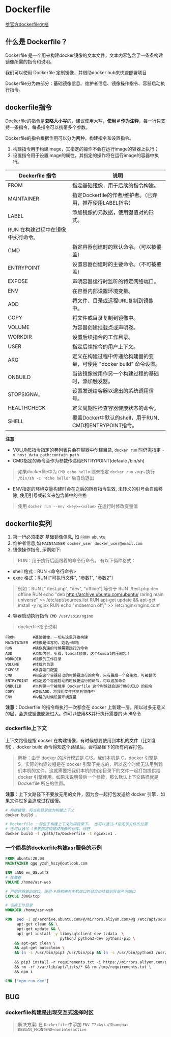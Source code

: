 # Dockerfile

[参官方dockerfile文档](https://docs.docker.com/reference/dockerfile/)

## 什么是 Dockerfile？
Dockerfile 是一个用来构建docker镜像的文本文件，文本内容包含了一条条构建镜像所需的指令和说明。

我们可以使用 Dockerfile 定制镜像，并借助docker hub来快速部署项目

Dockerfile分为四部分：基础镜像信息、维护者信息、镜像操作指令、容器启动执行指令。

## dockerfile指令
Dockerfile的指令是**忽略大小写**的，建议使用大写，**使用 # 作为注释**，每一行只支持一条指令，每条指令可以携带多个参数。

Dockerfile的指令根据作用可以分为两种，构建指令和设置指令。

1. 构建指令用于构建image，其指定的操作不会在运行image的容器上执行；
2. 设置指令用于设置image的属性，其指定的操作将在运行image的容器中执行。


|Dockerfile 指令	|   说明    |
|-------------------|-------------------|
|FROM	            |指定基础镜像，用于后续的指令构建。|
|MAINTAINER	        |指定Dockerfile的作者/维护者。（已弃用，推荐使用LABEL指令）|
|LABEL	            |添加镜像的元数据，使用键值对的形式。|
RUN	在构建过程中在镜像中执行命令。|
|CMD                |指定容器创建时的默认命令。（可以被覆盖）|
|ENTRYPOINT	        |设置容器创建时的主要命令。（不可被覆盖）|
|EXPOSE	            |声明容器运行时监听的特定网络端口。|
|ENV	            |在容器内部设置环境变量。|
|ADD	            |将文件、目录或远程URL复制到镜像中。|
|COPY	            |将文件或目录复制到镜像中。|
|VOLUME	           |为容器创建挂载点或声明卷。|
|WORKDIR	        |设置后续指令的工作目录。|
|USER	            |指定后续指令的用户上下文。|
|ARG	            |定义在构建过程中传递给构建器的变量，可使用 "docker build" 命令设置。|
|ONBUILD	        |当该镜像被用作另一个构建过程的基础时，添加触发器。|
|STOPSIGNAL	        |设置发送给容器以退出的系统调用信号。|
|HEALTHCHECK	    |定义周期性检查容器健康状态的命令。|
|SHELL	            |覆盖Docker中默认的shell，用于RUN、CMD和ENTRYPOINT指令。|

**注意**
- VOLUME指令指定的卷列表只会在容器中创建目录, `docker run` 时仍需指定 `-v host_data_path:contain_path`
- CMD指定的命令会作为参数传递给ENTRYPOINT(defaule /bin/sh)
> 如果dockerfile中为 `CMD echo hello` 则未指定 `docker run `args 执行 `/bin/sh -c 'echo hello'` 后自动退出
- ENV指定的环境变量构建时会在之后的所有指令生效, 未转义的引号会自动移除, 使用引号或转义来包含值中的空格
> 使用 `docker run --env <key>=<value>` 在运行时修改变量值

## dockerfile实列

1. 第一行必须指定 基础镜像信息, 如 `FROM ubuntu`
2. 维护者信息,如 `MAINTAINER docker_user docker_user@email.com`
3. 镜像操作指令, 示例如下:
> RUN：用于执行后面跟着的命令行命令。 有以下俩种格式：
- shell 格式：RUN <命令行命令>
- exec 格式：RUN ["可执行文件", "参数1", "参数2"]

> 例如：RUN ["./test.php", "dev", "offline"] 等价于 RUN ./test.php dev offline
RUN echo "deb http://archive.ubuntu.com/ubuntu/ raring main universe" >> /etc/apt/sources.list
RUN apt-get update && apt-get install -y nginx
RUN echo "\ndaemon off;" >> /etc/nginx/nginx.conf
4. 容器启动执行指令 `CMD /usr/sbin/nginx`

> dockerfile指令说明
```
FROM		#基础镜像，一切从这里开始构建
MAINTAINER	#镜像是谁写的，姓名+邮箱
RUN			#镜像构建的时候需要运行的命令
ADD			#添加内容，步骤，tomcat镜像，这个tomcat的压缩包！
WORKDIR		#镜像的工作目录	
VOLUME		#挂载的目录
EXPOSE		#暴露端口配置
CMD			#指定这个容器启动的时候要运行的命令，只有最后一个会生效，可被替代
ENTRYPOINT	#指定这个容器启动的时候要运行的命令，可以追加命令
ONBUILD		#当构建一个被继承 Dockerfile 这个时候就会运行ONBUILD 的指令
COPY 		#类似ADD，将我们文件拷贝到镜像中
ENV			#构建的时候设置环境变量
```

**注意**：Dockerfile 的指令每执行一次都会在 docker 上新建一层。所以过多无意义的层，会造成镜像膨胀过大。你可以使用&&并行执行需要的shell命令

### dockerfile上下文

上下文路径是指 docker 在构建镜像，有时候想要使用到本机的文件（比如复制），docker build 命令得知这个路径后，会将路径下的所有内容打包。

> 解析：由于 docker 的运行模式是 C/S。我们本机是 C，docker 引擎是 S。实际的构建过程是在 docker 引擎下完成的，所以这个时候无法用到我们本机的文件。这就需要把我们本机的指定目录下的文件一起打包提供给 docker 引擎使用。如果未说明最后一个参数，那么默认上下文路径就是 Dockerfile 所在的位置。

**注意**：上下文路径下不要放无用的文件，因为会一起打包发送给 docker 引擎，如果文件过多会造成过程缓慢。

```sh
# 构建镜像，将当前目录做为构建上下文
docker build .

# Dockerfile 一般位于构建上下文的根目录下， 也可以通过-f指定该文件的位置
# 还可以通过-t参数指定构建成镜像的仓库、标签
docker build -f /path/to/Dockerfile -t nginx:v1 .
```

### 一个简易的dockerfile构建asr服务的示例

```dockerfile
FROM ubuntu:20.04
MAINTAINER qgq yzsh_hszy@outlook.com

ENV LANG en_US.utf8
# 挂载卷
VOLUME /home/asr-web

# 声明容器输出端口，使用-P随机映射主机端口时会自动挂载到容器声明端口
EXPOSE 3000/tcp

# 切换工作目录
WORKDIR /home/asr-web

RUN  sed -i s@/archive.ubuntu.com/@/mirrors.aliyun.com/@g /etc/apt/sources.list && \
     apt-get clean && \
     apt-get update && \
     apt-get install -y libmysqlclient-dev tzdata  \
                        python3 python3-dev python3-pip \
    && apt-get clean \
    && apt-get autoclean \
	&& ln -s /usr/bin/pip3 /usr/bin/pip && ln -s /usr/bin/python3 /usr/bin/python \
	
	&& pip3 install -r requirements.txt -i https://mirrors.aliyun.com/pypi/simple  \
	&& rm -rf /var/lib/apt/lists/* && rm /tmp/requirements.txt \
    && npm i

CMD ["npm run dev"]
```

## BUG

### dockerfile构建是出现交互式选择时区
> 解决方案: 在 `Dockerfile` 中添加 `ENV TZ=Asia/Shanghai DEBIAN_FRONTEND=noninteractive`